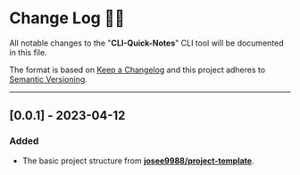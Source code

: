 <!-- markdownlint-disable MD024-->
# **Change Log** 📜📝

All notable changes to the "**CLI-Quick-Notes**" CLI tool will be documented in this file.

The format is based on [Keep a Changelog](https://keepachangelog.com/en/1.0.0/) and this project adheres to [Semantic Versioning](https://semver.org/spec/v2.0.0.html).

---

## [**0.0.1**] - 2023-04-12

### Added

* The basic project structure from **[josee9988/project-template](https://github.com/Josee9988/project-template)**.
